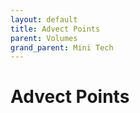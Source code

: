 ```yaml
---
layout: default
title: Advect Points
parent: Volumes
grand_parent: Mini Tech
---
```


# Advect Points